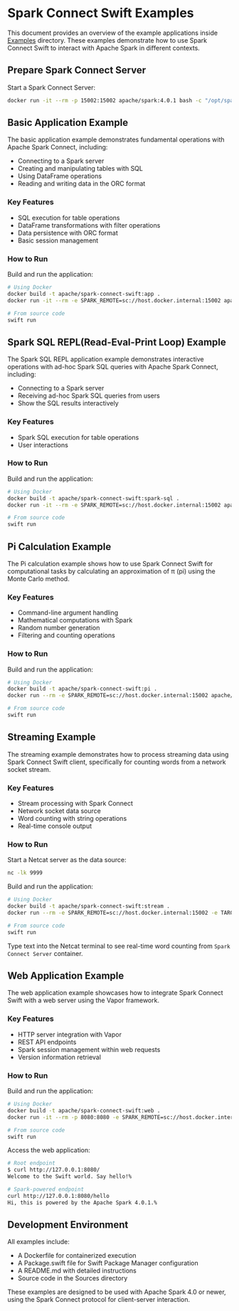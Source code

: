 # Spark Connect Swift Examples

This document provides an overview of the example applications inside [Examples](https://github.com/apache/spark-connect-swift/tree/main/Examples) directory. These examples demonstrate how to use Spark Connect Swift to interact with Apache Spark in different contexts.

## Prepare Spark Connect Server

Start a Spark Connect Server:

```bash
docker run -it --rm -p 15002:15002 apache/spark:4.0.1 bash -c "/opt/spark/sbin/start-connect-server.sh --wait -c spark.log.level=ERROR"
```

## Basic Application Example

The basic application example demonstrates fundamental operations with Apache Spark Connect, including:

- Connecting to a Spark server
- Creating and manipulating tables with SQL
- Using DataFrame operations
- Reading and writing data in the ORC format

### Key Features

- SQL execution for table operations
- DataFrame transformations with filter operations
- Data persistence with ORC format
- Basic session management

### How to Run

Build and run the application:

```bash
# Using Docker
docker build -t apache/spark-connect-swift:app .
docker run -it --rm -e SPARK_REMOTE=sc://host.docker.internal:15002 apache/spark-connect-swift:app

# From source code
swift run
```

## Spark SQL REPL(Read-Eval-Print Loop) Example

The Spark SQL REPL application example demonstrates interactive operations with ad-hoc Spark SQL queries with Apache Spark Connect, including:

- Connecting to a Spark server
- Receiving ad-hoc Spark SQL queries from users
- Show the SQL results interactively

### Key Features

- Spark SQL execution for table operations
- User interactions

### How to Run

Build and run the application:

```bash
# Using Docker
docker build -t apache/spark-connect-swift:spark-sql .
docker run -it --rm -e SPARK_REMOTE=sc://host.docker.internal:15002 apache/spark-connect-swift:spark-sql

# From source code
swift run
```

## Pi Calculation Example

The Pi calculation example shows how to use Spark Connect Swift for computational tasks by calculating an approximation of π (pi) using the Monte Carlo method.

### Key Features

- Command-line argument handling
- Mathematical computations with Spark
- Random number generation
- Filtering and counting operations

### How to Run

Build and run the application:

```bash
# Using Docker
docker build -t apache/spark-connect-swift:pi .
docker run --rm -e SPARK_REMOTE=sc://host.docker.internal:15002 apache/spark-connect-swift:pi

# From source code
swift run
```

## Streaming Example

The streaming example demonstrates how to process streaming data using Spark Connect Swift client, specifically for counting words from a network socket stream.

### Key Features

- Stream processing with Spark Connect
- Network socket data source
- Word counting with string operations
- Real-time console output

### How to Run

Start a Netcat server as the data source:

```bash
nc -lk 9999
```

Build and run the application:

```bash
# Using Docker
docker build -t apache/spark-connect-swift:stream .
docker run --rm -e SPARK_REMOTE=sc://host.docker.internal:15002 -e TARGET_HOST=host.docker.internal apache/spark-connect-swift:stream

# From source code
swift run
```

Type text into the Netcat terminal to see real-time word counting from `Spark Connect Server` container.

## Web Application Example

The web application example showcases how to integrate Spark Connect Swift with a web server using the Vapor framework.

### Key Features

- HTTP server integration with Vapor
- REST API endpoints
- Spark session management within web requests
- Version information retrieval

### How to Run

Build and run the application:

```bash
# Using Docker
docker build -t apache/spark-connect-swift:web .
docker run -it --rm -p 8080:8080 -e SPARK_REMOTE=sc://host.docker.internal:15002 apache/spark-connect-swift:web

# From source code
swift run
```

Access the web application:

```bash
# Root endpoint
$ curl http://127.0.0.1:8080/
Welcome to the Swift world. Say hello!%

# Spark-powered endpoint
curl http://127.0.0.1:8080/hello
Hi, this is powered by the Apache Spark 4.0.1.%
```

## Development Environment

All examples include:

- A Dockerfile for containerized execution
- A Package.swift file for Swift Package Manager configuration
- A README.md with detailed instructions
- Source code in the Sources directory

These examples are designed to be used with Apache Spark 4.0 or newer, using the Spark Connect protocol for client-server interaction.
